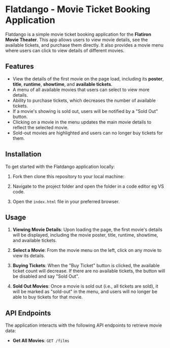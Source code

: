 
# Flatdango - Movie Ticket Booking Application

Flatdango is a simple movie ticket booking application for the **Flatiron Movie Theater**. This app allows users to view movie details, see the available tickets, and purchase them directly. It also provides a movie menu where users can click to view details of different movies.

## Features

- View the details of the first movie on the page load, including its **poster**, **title**, **runtime**, **showtime**, and **available tickets**.
- A menu of all available movies that users can select to view more details.
- Ability to purchase tickets, which decreases the number of available tickets. 
- If a movie's showing is sold out, users will be notified by a "Sold Out" button.
- Clicking on a movie in the menu updates the main movie details to reflect the selected movie.
- Sold-out movies are highlighted and users can no longer buy tickets for them.

## Installation

To get started with the Flatdango application locally:

1. Fork then clone this repository to your local machine:

2. Navigate to the project folder and open the folder in a code editor eg VS code.

3. Open the `index.html` file in your preferred browser.


## Usage

1. **Viewing Movie Details**: Upon loading the page, the first movie's details will be displayed, including the movie poster, title, runtime, showtime, and available tickets.
   
2. **Select a Movie**: From the movie menu on the left, click on any movie to view its details.

3. **Buying Tickets**: When the "Buy Ticket" button is clicked, the available ticket count will decrease. If there are no available tickets, the button will be disabled and say "Sold Out".

4. **Sold Out Movies**: Once a movie is sold out (i.e., all tickets are sold), it will be marked as "sold-out" in the menu, and users will no longer be able to buy tickets for that movie.


## API Endpoints

The application interacts with the following API endpoints to retrieve movie data:

- **Get All Movies**: `GET /films`
    
